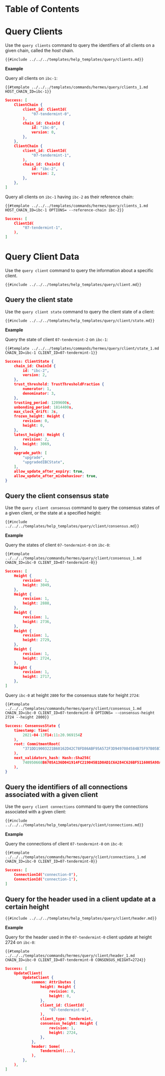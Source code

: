 
# Table of Contents

<!-- toc -->

# Query Clients

Use the `query clients` command to query the identifiers of all clients on a given chain, called
the _host_ chain.

```shell
{{#include ../../../templates/help_templates/query/clients.md}}
```

__Example__

Query all clients on `ibc-1`:

```shell
{{#template ../../../templates/commands/hermes/query/clients_1.md HOST_CHAIN_ID=ibc-1}}
```

```json
Success: [
    ClientChain {
        client_id: ClientId(
            "07-tendermint-0",
        ),
        chain_id: ChainId {
            id: "ibc-0",
            version: 0,
        },
    },
    ClientChain {
        client_id: ClientId(
            "07-tendermint-1",
        ),
        chain_id: ChainId {
            id: "ibc-2",
            version: 2,
        },
    },
]
```

Query all clients on `ibc-1` having `ibc-2` as their reference chain:

```shell
{{#template ../../../templates/commands/hermes/query/clients_1.md HOST_CHAIN_ID=ibc-1 OPTIONS= --reference-chain ibc-2}}
```

```json
Success: [
    ClientId(
        "07-tendermint-1",
    ),
]
```

# Query Client Data

Use the `query client` command to query the information about a specific client.

```shell
{{#include ../../../templates/help_templates/query/client.md}}
```

## Query the client state

Use the `query client state` command to query the client state of a client:

```shell
{{#include ../../../templates/help_templates/query/client/state.md}}
```

__Example__

Query the state of client `07-tendermint-2` on `ibc-1`:

```shell
{{#template ../../../templates/commands/hermes/query/client/state_1.md CHAIN_ID=ibc-1 CLIENT_ID=07-tendermint-1}}
```

```json
Success: ClientState {
    chain_id: ChainId {
        id: "ibc-2",
        version: 2,
    },
    trust_threshold: TrustThresholdFraction {
        numerator: 1,
        denominator: 3,
    },
    trusting_period: 1209600s,
    unbonding_period: 1814400s,
    max_clock_drift: 3s,
    frozen_height: Height {
        revision: 0,
        height: 0,
    },
    latest_height: Height {
        revision: 2,
        height: 3069,
    },
    upgrade_path: [
        "upgrade",
        "upgradedIBCState",
    ],
    allow_update_after_expiry: true,
    allow_update_after_misbehaviour: true,
}
```

## Query the client consensus state

Use the `query client consensus` command to query the consensus states of a given client, or the state at a specified height:

```shell
{{#include ../../../templates/help_templates/query/client/consensus.md}}
```

__Example__

Query the states of client `07-tendermint-0` on `ibc-0`:

```shell
{{#template ../../../templates/commands/hermes/query/client/consensus_1.md CHAIN_ID=ibc-0 CLIENT_ID=07-tendermint-0}}
```

```json
Success: [
    Height {
        revision: 1,
        height: 3049,
    },
    Height {
        revision: 1,
        height: 2888,
    },
    Height {
        revision: 1,
        height: 2736,
    },
    Height {
        revision: 1,
        height: 2729,
    },
    Height {
        revision: 1,
        height: 2724,
    },
    Height {
        revision: 1,
        height: 2717,
    },
]
```

Query `ibc-0` at height `2800` for the consensus state for height `2724`:

```shell
{{#template ../../../templates/commands/hermes/query/client/consensus_1.md CHAIN_ID=ibc-0 CLIENT_ID=07-tendermint-0 OPTIONS= --consensus-height 2724 --height 2800}}
```

```json
Success: ConsensusState {
    timestamp: Time(
        2021-04-13T14:11:20.969154Z
    ),
    root: CommitmentRoot(
        "371DD19003221B60162D42C78FD86ABF95A572F3D9497084584B75F97B05B70C"
    ),
    next_validators_hash: Hash::Sha256(
        740950668B6705A136D041914FC219045B1D0AD1C6A284C626BF5116005A98A7
    ),
}
```

## Query the identifiers of all connections associated with a given client

Use the `query client connections` command to query the connections associated with a given client:

```shell
{{#include ../../../templates/help_templates/query/client/connections.md}}
```

__Example__

Query the connections of client `07-tendermint-0` on `ibc-0`:

```shell
{{#template ../../../templates/commands/hermes/query/client/connections_1.md CHAIN_ID=ibc-0 CLIENT_ID=07-tendermint-0}}
```

```json
Success: [
    ConnectionId("connection-0"),
    ConnectionId("connection-1"),
]
```

## Query for the header used in a client update at a certain height

```
{{#include ../../../templates/help_templates/query/client/header.md}}
```

__Example__

Query for the header used in the `07-tendermint-0` client update at height 2724 on `ibc-0`:

```shell
{{#template ../../../templates/commands/hermes/query/client/header_1.md CHAIN_ID=ibc-0 CLIENT_ID=07-tendermint-0 CONSENSUS_HEIGHT=2724}}
```

```json
Success: [
    UpdateClient(
        UpdateClient {
            common: Attributes {
                height: Height {
                    revision: 0,
                    height: 0,
                },
                client_id: ClientId(
                    "07-tendermint-0",
                ),
                client_type: Tendermint,
                consensus_height: Height {
                    revision: 1,
                    height: 2724,
                },
            },
            header: Some(
                Tendermint(...),
            ),
        },
    ),
]
```

